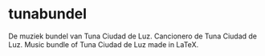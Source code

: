 # tunabundel
De muziek bundel van Tuna Ciudad de Luz. Cancionero de Tuna Ciudad de Luz. Music bundle of Tuna Ciudad de Luz made in LaTeX.
